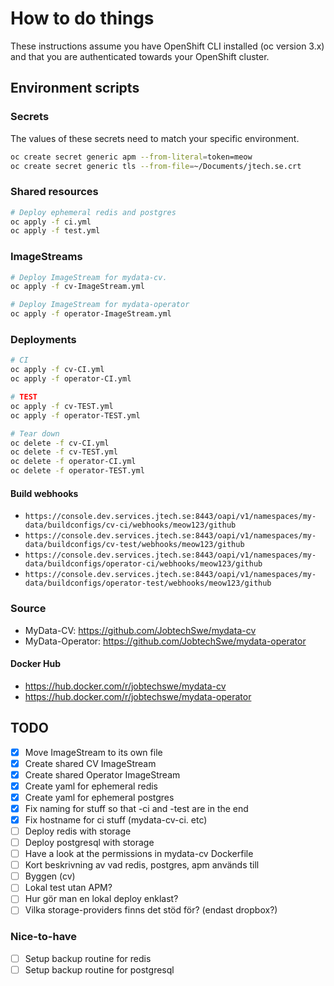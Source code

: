 # How to do things

These instructions assume you have OpenShift CLI installed (oc version 3.x) and that you are authenticated towards your OpenShift cluster.

## Environment scripts

### Secrets

The values of these secrets need to match your specific environment.

```bash
oc create secret generic apm --from-literal=token=meow
oc create secret generic tls --from-file=~/Documents/jtech.se.crt
```

### Shared resources

```bash
# Deploy ephemeral redis and postgres
oc apply -f ci.yml
oc apply -f test.yml
```

### ImageStreams

```bash
# Deploy ImageStream for mydata-cv.
oc apply -f cv-ImageStream.yml

# Deploy ImageStream for mydata-operator
oc apply -f operator-ImageStream.yml
```

### Deployments

```bash
# CI
oc apply -f cv-CI.yml
oc apply -f operator-CI.yml

# TEST
oc apply -f cv-TEST.yml
oc apply -f operator-TEST.yml

# Tear down
oc delete -f cv-CI.yml
oc delete -f cv-TEST.yml
oc delete -f operator-CI.yml
oc delete -f operator-TEST.yml
```

#### Build webhooks

- `https://console.dev.services.jtech.se:8443/oapi/v1/namespaces/my-data/buildconfigs/cv-ci/webhooks/meow123/github`
- `https://console.dev.services.jtech.se:8443/oapi/v1/namespaces/my-data/buildconfigs/cv-test/webhooks/meow123/github`
- `https://console.dev.services.jtech.se:8443/oapi/v1/namespaces/my-data/buildconfigs/operator-ci/webhooks/meow123/github`
- `https://console.dev.services.jtech.se:8443/oapi/v1/namespaces/my-data/buildconfigs/operator-test/webhooks/meow123/github`

### Source

- MyData-CV: https://github.com/JobtechSwe/mydata-cv
- MyData-Operator: https://github.com/JobtechSwe/mydata-operator

#### Docker Hub

- https://hub.docker.com/r/jobtechswe/mydata-cv
- https://hub.docker.com/r/jobtechswe/mydata-operator

## TODO

- [x] Move ImageStream to its own file
- [x] Create shared CV ImageStream
- [x] Create shared Operator ImageStream
- [x] Create yaml for ephemeral redis
- [x] Create yaml for ephemeral postgres
- [x] Fix naming for stuff so that -ci and -test are in the end
- [x] Fix hostname for ci stuff (mydata-cv-ci. etc)
- [ ] Deploy redis with storage
- [ ] Deploy postgresql with storage
- [ ] Have a look at the permissions in mydata-cv Dockerfile
- [ ] Kort beskrivning av vad redis, postgres, apm används till
- [ ] Byggen (cv)
- [ ] Lokal test utan APM?
- [ ] Hur gör man en lokal deploy enklast?
- [ ] Vilka storage-providers finns det stöd för? (endast dropbox?)

### Nice-to-have

- [ ] Setup backup routine for redis
- [ ] Setup backup routine for postgresql
